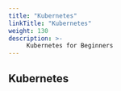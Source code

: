 ```yaml
---
title: "Kubernetes"
linkTitle: "Kubernetes"
weight: 130
description: >-
     Kubernetes for Beginners
---
```


## Kubernetes

